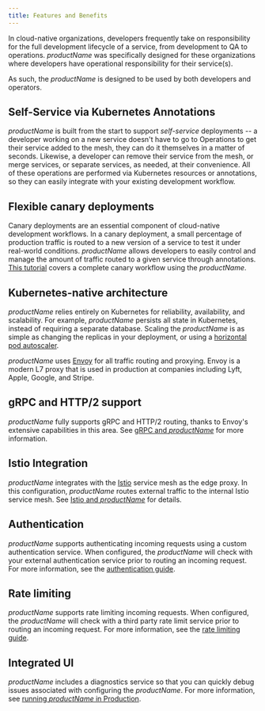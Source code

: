 ```yaml
---
title: Features and Benefits
---
```


In cloud-native organizations, developers frequently take on responsibility for the full development lifecycle of a service, from development to QA to operations. $productName$ was specifically designed for these organizations where developers have operational responsibility for their service(s).

As such, the $productName$ is designed to be used by both developers and operators.

## Self-Service via Kubernetes Annotations

$productName$ is built from the start to support _self-service_ deployments -- a developer working on a new service doesn't have to go to Operations to get their service added to the mesh, they can do it themselves in a matter of seconds. Likewise, a developer can remove their service from the mesh, or merge services, or separate services, as needed, at their convenience. All of these operations are performed via Kubernetes resources or annotations, so they can easily integrate with your existing development workflow.

## Flexible canary deployments

[//]: # (+FIX+ Forge is no more)

Canary deployments are an essential component of cloud-native development workflows. In a canary deployment, a small percentage of production traffic is routed to a new version of a service to test it under real-world conditions. $productName$ allows developers to easily control and manage the amount of traffic routed to a given service through annotations. [This tutorial](https://www.datawire.io/faster/canary-workflow/) covers a complete canary workflow using the $productName$.

## Kubernetes-native architecture

[//]: # (+FIX+ we've come to realize that it's better to scale vertically)

$productName$ relies entirely on Kubernetes for reliability, availability, and scalability. For example, $productName$ persists all state in Kubernetes, instead of requiring a separate database. Scaling the $productName$ is as simple as changing the replicas in your deployment, or using a [horizontal pod autoscaler](https://kubernetes.io/docs/tasks/run-application/horizontal-pod-autoscale/).

$productName$ uses [Envoy](https://www.envoyproxy.io) for all traffic routing and proxying. Envoy is a modern L7 proxy that is used in production at companies including Lyft, Apple, Google, and Stripe.

## gRPC and HTTP/2 support

$productName$ fully supports gRPC and HTTP/2 routing, thanks to Envoy's extensive capabilities in this area. See [gRPC and $productName$](../../howtos/grpc) for more information.

## Istio Integration

$productName$ integrates with the [Istio](https://istio.io) service mesh as the edge proxy. In this configuration, $productName$ routes external traffic to the internal Istio service mesh. See [Istio and $productName$](../../howtos/istio) for details.

## Authentication

$productName$ supports authenticating incoming requests using a custom authentication service. When configured, the $productName$ will check with your external authentication service prior to routing an incoming request. For more information, see the [authentication guide](../../topics/running/services/auth-service).

## Rate limiting

$productName$ supports rate limiting incoming requests. When configured, the $productName$ will check with a third party rate limit service prior to routing an incoming request. For more information, see the [rate limiting guide](../../topics/using/rate-limits/).

## Integrated UI

$productName$ includes a diagnostics service so that you can quickly debug issues associated with configuring the $productName$. For more information, see [running $productName$ in Production](../../topics/running).

